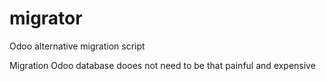 # migrator
Odoo alternative migration script

Migration Odoo database dooes not need to be that painful and expensive
